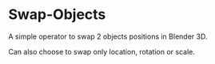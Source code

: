 # Swap-Objects
A simple operator to swap 2 objects positions in Blender 3D.

Can also choose to swap only location, rotation or scale.
